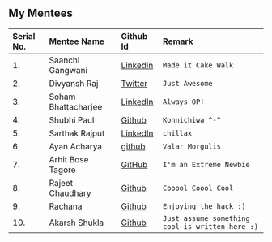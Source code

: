 ## My Mentees

| Serial No. | Mentee Name | Github Id  | Remark |
|:--|:--|:--|:--|
| 1. | Saanchi Gangwani | [Linkedin](https://www.linkedin.com/in/saanchi-gangwani-b68002182/)  | `Made it Cake Walk`  |
| 2. | Divyansh Raj | [Twitter](https://twitter.com/divyanshraj04) | `Just Awesome` |
| 3. | Soham Bhattacharjee | [LinkedIn](https://www.linkedin.com/in/sohambhattacharjee/)  | `Always OP!` |
| 4. | Shubhi Paul | [Github](https://github.com/Shubhi-Paul)  | `Konnichiwa ^-^` |
| 5. | Sarthak Rajput | [LinkedIn](https://www.linkedin.com/in/sarthak-rajput-6b924a15b/)  | `chillax` |
| 6. | Ayan Acharya | [github](https://github.com/AveAng02) | `Valar Morgulis` |
| 7. | Arhit Bose Tagore | [GitHub](https://github.com/CaptAlpha)  | `I'm an Extreme Newbie` |
| 8. | Rajeet Chaudhary | [Github](https://github.com/Rajeet10)  | `Cooool Coool Cool` |
| 9. | Rachana | [Github](https://github.com/rachana-singh27) | `Enjoying the hack :)` |
| 10. | Akarsh Shukla | [Github](https://github.com/akarsh1263) | `Just assume something cool is written here :)` |
